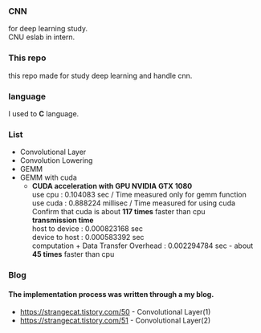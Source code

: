### CNN
for deep learning study. <br>
CNU eslab in intern.

### This repo
this repo made for study deep learning and handle cnn.

### language
I used to <strong>C</strong> language.

### List
- Convolutional Layer
- Convolution Lowering
- GEMM
- GEMM with cuda
  - <strong>CUDA acceleration with GPU NVIDIA GTX 1080 </strong> <br>
  use cpu  : 0.104083 sec      / Time measured only for gemm function<br> 
  use cuda : 0.888224 millisec / Time measured for using cuda<br>
  Confirm that cuda is about <strong>117 times</strong> faster than cpu <br>
  <strong>transmission time</strong> <br>
  host to device                       : 0.000823168 sec<br> 
  device to host                       : 0.000583392 sec <br>
  computation + Data Transfer Overhead : 0.002294784 sec - about <strong>45 times</strong> faster than cpu

### Blog
#### The implementation process was written through a my blog.
- https://strangecat.tistory.com/50 - Convolutional Layer(1)
- https://strangecat.tistory.com/51 - Convolutional Layer(2)
